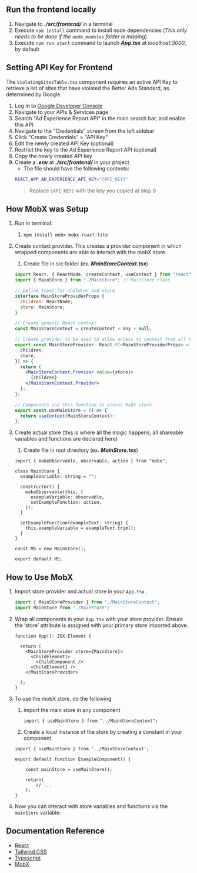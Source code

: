 ## Run the frontend locally

1. Navigate to **_./src/frontend/_** in a terminal
2. Execute `npm install` command to install node dependencies (_This only needs to be done if the `node_modules` folder is missing_)
3. Execute `npm run start` command to launch **_App.tsx_** at _localhost:3000_, by default

## Setting API Key for Frontend

The `ViolatingSitesTable.tsx` component requires an active API Key to retrieve a list of sites that have violated the Better Ads Standard, as determined by Google.

1. Log in to [Google Developer Console](https://g.co/kgs/v3Ssk4M)
2. Navigate to your APIs & Services page
3. Search "Ad Experience Report API" in the main search bar, and enable this API
4. Navigate to the "Credentials" screen from the left sidebar
5. Click "Create Credentials" > "API Key"
6. Edit the newly created API Key (optional)
7. Restrict the key to the Ad Experience Report API (optional)
8. Copy the newly created API key
9. Create a **_.env_** at **_./src/frontend/_** in your project
   - The file should have the following contents:
   ```bash
   REACT_APP_AD_EXPERIENCE_API_KEY="[API_KEY]"
   ```
   > Replace `[API_KEY]` with the key you copied at step 8

## How MobX was Setup

1. Run in terminal:
   1. `npm install mobx mobx-react-lite`
2. Create context provider. This creates a provider component in which wrapped components are able to interact with the mobX store.

   1. Create file in src folder (ex. **_MainStoreContext.tsx_**)

   ```jsx
   import React, { ReactNode, createContext, useContext } from "react";
   import { MainStore } from "./MainStore"; // MainStore class

   // Define types for children and store
   interface MainStoreProviderProps {
     children: ReactNode;
     store: MainStore;
   }

   // Create generic React context
   const MainStoreContext = createContext < any > null;

   // Create provider to be used to allow access to context from all children components
   export const MainStoreProvider: React.FC<MainStoreProviderProps> = ({
     children,
     store,
   }) => {
     return (
       <MainStoreContext.Provider value={store}>
         {children}
       </MainStoreContext.Provider>
     );
   };

   // Components use this function to access MobX store
   export const useMainStore = () => {
     return useContext(MainStoreContext);
   };
   ```

3. Create actual store (this is where all the magic happens; all shareable variables and functions are declared here)

   1. Create file in root directory (ex. **_MainStore.tsx_**)

   ```tsx
   import { makeObservable, observable, action } from "mobx";

   class MainStore {
     exampleVariable: string = "";

     constructor() {
       makeObservable(this, {
         exampleVariable: observable,
         setExampleFunction: action,
       });
     }

     setExampleFunction(exampleText: string) {
       this.exampleVariable = exampleText.trim();
     }
   }

   const MS = new MainStore();

   export default MS;
   ```

## How to Use MobX

1. Import store provider and actual store in your `App.tsx` .

   ```jsx
   import { MainStoreProvider } from "./MainStoreContext";
   import MainStore from "./MainStore";
   ```

2. Wrap all components in your `App.tsx` with your store provider. Ensure the ‘store’ attribute is assigned with your primary store imported above.

   ```tsx
   function App(): JSX.Element {

     return (
       <MainStoreProvider store={MainStore}>
         <ChildElement1>
           <ChildComponent />
         <ChildElement1 />
       </MainStoreProvider>

     );
   }
   ```

3. To use the mobX store, do the following

   1. import the main store in any component

      ```tsx
      import { useMainStore } from "../MainStoreContext";
      ```

   2. Create a local instance of the store by creating a constant in your component

   ```tsx
   import { useMainStore } from '../MainStoreContext';

   export default function ExampleComponent() {

       const mainStore = useMainStore();

       return(
           // ...
       );
   }
   ```

4. Now you can interact with store variables and functions via the `mainStore` variable.

## Documentation Reference

- [React](https://react.dev/)
- [Tailwind CSS](https://tailwindcss.com/docs/installation)
- [Typescript](https://www.typescriptlang.org/docs/)
- [MobX](https://mobx.js.org/react-integration.html)
